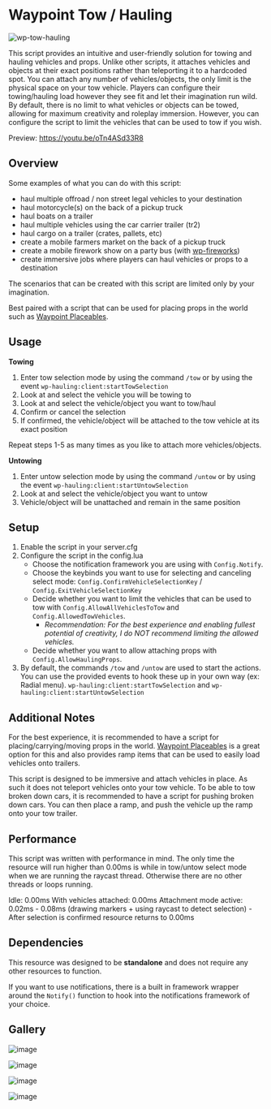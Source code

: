 # Waypoint Tow / Hauling

![wp-tow-hauling](https://github.com/WaypointRP/wp-tow-hauling/assets/18689469/b4babe29-9ebb-4923-ada5-38e7a054fcdb)

This script provides an intuitive and user-friendly solution for towing and hauling vehicles and props. Unlike other scripts, it attaches vehicles and objects at their exact positions rather than teleporting it to a hardcoded spot. You can attach any number of vehicles/objects, the only limit is the physical space on your tow vehicle. Players can configure their towing/hauling load however they see fit and let their imagination run wild. By default, there is no limit to what vehicles or objects can be towed, allowing for maximum creativity and roleplay immersion. However, you can configure the script to limit the vehicles that can be used to tow if you wish.


Preview: https://youtu.be/oTn4ASd33R8

## Overview

Some examples of what you can do with this script:
- haul multiple offroad / non street legal vehicles to your destination
 - haul motorcycle(s) on the back of a pickup truck
- haul boats on a trailer
- haul multiple vehicles using the car carrier trailer (tr2)
- haul cargo on a trailer (crates, pallets, etc)
- create a mobile farmers market on the back of a pickup truck
- create a mobile firework show on a party bus (with [wp-fireworks](https://backsh00ter.tebex.io/package/5753511))
- create immersive jobs where players can haul vehicles or props to a destination

The scenarios that can be created with this script are limited only by your imagination.

Best paired with a script that can be used for placing props in the world such as [Waypoint Placeables](https://github.com/WaypointRP/wp-placeables).


## Usage

**Towing**
1. Enter tow selection mode by using the command `/tow` or by using the event `wp-hauling:client:startTowSelection`
2. Look at and select the vehicle you will be towing to
3. Look at and select the vehicle/object you want to tow/haul
4. Confirm or cancel the selection
5. If confirmed, the vehicle/object will be attached to the tow vehicle at its exact position

Repeat steps 1-5 as many times as you like to attach more vehicles/objects.

**Untowing**
1. Enter untow selection mode by using the command `/untow` or by using the event `wp-hauling:client:startUntowSelection`
2. Look at and select the vehicle/object you want to untow
3. Vehicle/object will be unattached and remain in the same position

## Setup

1. Enable the script in your server.cfg
2. Configure the script in the config.lua
    - Choose the notification framework you are using with `Config.Notify`.
    - Choose the keybinds you want to use for selecting and canceling select mode: `Config.ConfirmVehicleSelectionKey` / `Config.ExitVehicleSelectionKey`
    - Decide whether you want to limit the vehicles that can be used to tow with `Config.AllowAllVehiclesToTow` and `Config.AllowedTowVehicles`. 
        - _Recommendation: For the best experience and enabling fullest potential of creativity, I do NOT recommend limiting the allowed vehicles._
    - Decide whether you want to allow attaching props with `Config.AllowHaulingProps`.
3. By default, the commands `/tow` and `/untow` are used to start the actions. You can use the provided events to hook these up in your own way (ex: Radial menu).
    `wp-hauling:client:startTowSelection` and `wp-hauling:client:startUntowSelection`
 
## Additional Notes

For the best experience, it is recommended to have a script for placing/carrying/moving props in the world. 
[Waypoint Placeables](https://github.com/WaypointRP/wp-placeables) is a great option for this and also provides ramp items that can be used to easily load vehicles onto trailers.

This script is designed to be immersive and attach vehicles in place. As such it does not teleport vehicles onto your tow vehicle. To be able to tow broken down cars, it is recommended to have a script for pushing broken down cars. You can then place a ramp, and push the vehicle up the ramp onto your tow trailer.


## Performance

This script was written with performance in mind. The only time the resource will run higher than 0.00ms is while in tow/untow select mode when we are running the raycast thread. Otherwise there are no other threads or loops running. 

Idle: 0.00ms
With vehicles attached: 0.00ms
Attachment mode active: 0.02ms - 0.08ms (drawing markers + using raycast to detect selection)
    - After selection is confirmed resource returns to 0.00ms


## Dependencies

This resource was designed to be **standalone** and does not require any other resources to function. 

If you want to use notifications, there is a built in framework wrapper around the `Notify()` function to hook into the notifications framework of your choice.

## Gallery

![image](https://github.com/WaypointRP/wp-tow-hauling/assets/18689469/05b46c96-651a-4c87-9f1e-0cafffd9b9c9)

![image](https://github.com/WaypointRP/wp-tow-hauling/assets/18689469/deadcb9b-d983-41a2-a7e5-3dbb6245b56b)

![image](https://github.com/WaypointRP/wp-tow-hauling/assets/18689469/62d2b874-ba74-4753-bbc4-caea9884806f)

![image](https://github.com/WaypointRP/wp-tow-hauling/assets/18689469/4a00075f-19fa-4a54-9f71-90d2da4c8d46)



